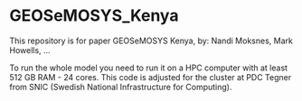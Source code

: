 # GEOSeMOSYS_Kenya
This repository is for paper GEOSeMOSYS Kenya, by: Nandi Moksnes, Mark Howells, ...

To run the whole model you need to run it on a HPC computer with at least 512 GB RAM - 24 cores.
This code is adjusted for the cluster at PDC Tegner from SNIC (Swedish National Infrastructure for Computing).
